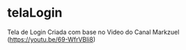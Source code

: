 # telaLogin
Tela de Login Criada com base no Video do Canal Markzuel (https://youtu.be/69-WfrVBli8)

